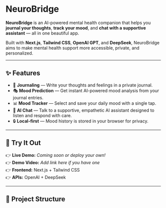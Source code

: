 # NeuroBridge

**NeuroBridge** is an AI-powered mental health companion that helps you **journal your thoughts**, **track your mood**, and **chat with a supportive assistant** — all in one beautiful app.

Built with **Next.js**, **Tailwind CSS**, **OpenAI GPT**, and **DeepSeek**, NeuroBridge aims to make mental health support more accessible, private, and personalized.

---

## ✨ Features

- 📝 **Journaling** — Write your thoughts and feelings in a private journal.
- 🎭 **Mood Prediction** — Get instant AI-powered mood analysis from your journal entries.
- 📊 **Mood Tracker** — Select and save your daily mood with a single tap.
- 💬 **AI Chat** — Talk to a supportive, empathetic AI assistant designed to listen and respond with care.
- 🔒 **Local-first** — Mood history is stored in your browser for privacy.

---

## 🚀 Try It Out

👉 **Live Demo:** _Coming soon or deploy your own!_  
👉 **Demo Video:** _Add link here if you have one_  
👉 **Frontend:** Next.js + Tailwind CSS  
👉 **APIs:** OpenAI + DeepSeek

---

## 📂 Project Structure

